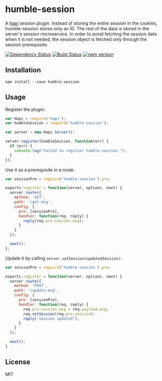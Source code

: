 # humble-session

A [hapi](https://hapijs.com) session plugin. Instead of storing the entire
session in the cookies, humble-session stores only an ID. The rest of the data
is stored in the server's session microservice. In order to avoid fetching the
session data when it is not needed, the session object is fetched only through
the session prerequisite.

[![Dependency Status](https://david-dm.org/zkochan/humble-session/status.svg?style=flat)](https://david-dm.org/zkochan/humble-session)
[![Build Status](https://travis-ci.org/zkochan/humble-session.svg?branch=master)](https://travis-ci.org/zkochan/humble-session)
[![npm version](https://badge.fury.io/js/humble-session.svg)](http://badge.fury.io/js/humble-session)


## Installation

```
npm install --save humble-session
```

## Usage

Register the plugin:

```js
var Hapi = require('hapi');
var humbleSession = require('humble-session');

var server = new Hapi.Server();

server.register(humbleSession, function(err) {
  if (err) {
    console.log("Failed to register humble-session.");
  }
});
```

Use it as a prerequisite in a route:

``` js
var sessionPre = require('humble-session').pre;

exports.register = function(server, options, next) {
  server.route({
    method: 'GET',
    path: '/get-msg',
    config: {
      pre: [sessionPre],
      handler: function(req, reply) {
        reply(req.pre.session.msg);
      }
    }
  });

  next();
};
```

Update it by calling `server.setSession(updatedSession)`:

``` js
var sessionPre = require('humble-session').pre;

exports.register = function(server, options, next) {
  server.route({
    method: 'POST',
    path: '/update-msg',
    config: {
      pre: [sessionPre],
      handler: function(req, reply) {
        req.pre.session.msg = req.payload.msg;
        req.setSession(req.pre.session);
        reply('session updated');
      }
    }
  });

  next();
}
```


## License

MIT
